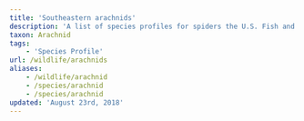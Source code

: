 ```yaml
---
title: 'Southeastern arachnids'
description: 'A list of species profiles for spiders the U.S. Fish and Wildlife Service works to conserve in the Southeastern United States.'
taxon: Arachnid
tags:
    - 'Species Profile'
url: /wildlife/arachnids
aliases:
    - /wildlife/arachnid
    - /species/arachnid
    - /species/arachnid
updated: 'August 23rd, 2018'
---
```

